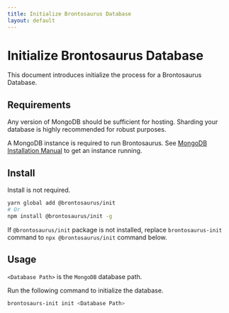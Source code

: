 ```yaml
---
title: Initialize Brontosaurus Database
layout: default
---
```


# Initialize Brontosaurus Database

This document introduces initialize the process for a Brontosaurus Database.

## Requirements

Any version of MongoDB should be sufficient for hosting. Sharding your database is highly recommended for robust purposes.

A MongoDB instance is required to run Brontosaurus.
See [MongoDB Installation Manual](//docs.mongodb.com/manual/installation/) to get an instance running.

## Install

Install is not required.

```sh
yarn global add @brontosaurus/init
# Or
npm install @brontosaurus/init -g
```

If `@brontosaurus/init` package is not installed, replace `brontosaurus-init` command to `npx @brontosaurus/init` command below.

## Usage

`<Database Path>` is the `MongoDB` database path.

Run the following command to initialize the database.

```sh
brontosaurs-init init <Database Path>
```
